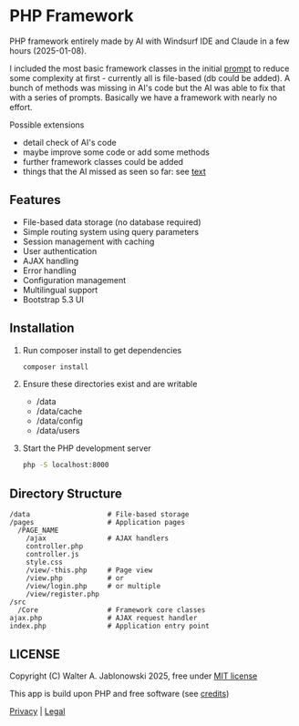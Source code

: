 # PHP Framework

PHP framework entirely made by AI with Windsurf IDE and Claude in a few hours (2025-01-08).

I included the most basic framework classes in the initial [prompt](ai.md) to reduce some complexity at first - currently all is file-based (db could be added). A bunch of methods was missing in AI's code but the AI was able to fix that with a series of prompts. Basically we have a framework with nearly no effort.

Possible extensions

- detail check of AI's code
- maybe improve some code or add some methods
- further framework classes could be added
- things that the AI missed as seen so far: see [text](tasks.md)

## Features

- File-based data storage (no database required)
- Simple routing system using query parameters
- Session management with caching
- User authentication
- AJAX handling
- Error handling
- Configuration management
- Multilingual support
- Bootstrap 5.3 UI

## Installation

1. Run composer install to get dependencies
   ```bash
   composer install
   ```

2. Ensure these directories exist and are writable
   - /data
   - /data/cache
   - /data/config
   - /data/users

3. Start the PHP development server
   ```bash
   php -S localhost:8000
   ```

## Directory Structure

```
/data                   # File-based storage
/pages                  # Application pages
  /PAGE_NAME
    /ajax               # AJAX handlers
    controller.php
    controller.js
    style.css
    /view/-this.php     # Page view
    /view.php           # or
    /view/login.php     # or multiple
    /view/register.php
/src
  /Core                 # Framework core classes
ajax.php                # AJAX request handler
index.php               # Application entry point
```


LICENSE
----------------------------------------------------------

Copyright (C) Walter A. Jablonowski 2025, free under [MIT license](LICENSE)

This app is build upon PHP and free software (see [credits](credits.md))

[Privacy](https://walter-a-jablonowski.github.io/privacy.html) | [Legal](https://walter-a-jablonowski.github.io/imprint.html)
